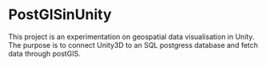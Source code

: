 # PostGISinUnity

This project is an experimentation on geospatial data visualisation in Unity. The purpose is to connect Unity3D to an SQL postgress database and fetch data through postGIS. 
